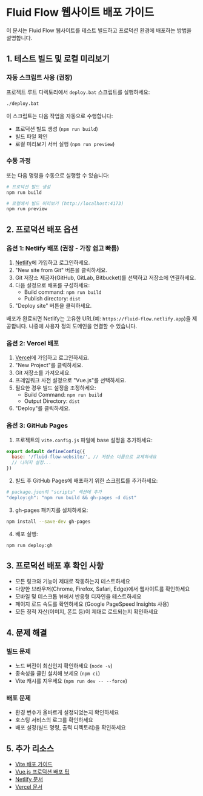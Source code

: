 # Fluid Flow 웹사이트 배포 가이드

이 문서는 Fluid Flow 웹사이트를 테스트 빌드하고 프로덕션 환경에 배포하는 방법을 설명합니다.

## 1. 테스트 빌드 및 로컬 미리보기

### 자동 스크립트 사용 (권장)

프로젝트 루트 디렉토리에서 `deploy.bat` 스크립트를 실행하세요:

```bash
./deploy.bat
```

이 스크립트는 다음 작업을 자동으로 수행합니다:
- 프로덕션 빌드 생성 (`npm run build`)
- 빌드 파일 확인
- 로컬 미리보기 서버 실행 (`npm run preview`)

### 수동 과정

또는 다음 명령을 수동으로 실행할 수 있습니다:

```bash
# 프로덕션 빌드 생성
npm run build

# 로컬에서 빌드 미리보기 (http://localhost:4173)
npm run preview
```

## 2. 프로덕션 배포 옵션

### 옵션 1: Netlify 배포 (권장 - 가장 쉽고 빠름)

1. [Netlify](https://www.netlify.com/)에 가입하고 로그인하세요.
2. "New site from Git" 버튼을 클릭하세요.
3. Git 저장소 제공자(GitHub, GitLab, Bitbucket)를 선택하고 저장소에 연결하세요.
4. 다음 설정으로 배포를 구성하세요:
   - Build command: `npm run build`
   - Publish directory: `dist`
5. "Deploy site" 버튼을 클릭하세요.

배포가 완료되면 Netlify는 고유한 URL(예: `https://fluid-flow.netlify.app`)을 제공합니다. 
나중에 사용자 정의 도메인을 연결할 수 있습니다.

### 옵션 2: Vercel 배포

1. [Vercel](https://vercel.com/)에 가입하고 로그인하세요.
2. "New Project"를 클릭하세요.
3. Git 저장소를 가져오세요.
4. 프레임워크 사전 설정으로 "Vue.js"를 선택하세요.
5. 필요한 경우 빌드 설정을 조정하세요:
   - Build Command: `npm run build`
   - Output Directory: `dist`
6. "Deploy"를 클릭하세요.

### 옵션 3: GitHub Pages

1. 프로젝트의 `vite.config.js` 파일에 base 설정을 추가하세요:

```js
export default defineConfig({
  base: '/fluid-flow-website/', // 저장소 이름으로 교체하세요
  // 나머지 설정...
})
```

2. 빌드 후 GitHub Pages에 배포하기 위한 스크립트를 추가하세요:

```bash
# package.json의 "scripts" 섹션에 추가
"deploy:gh": "npm run build && gh-pages -d dist"
```

3. gh-pages 패키지를 설치하세요:

```bash
npm install --save-dev gh-pages
```

4. 배포 실행:

```bash
npm run deploy:gh
```

## 3. 프로덕션 배포 후 확인 사항

- 모든 링크와 기능이 제대로 작동하는지 테스트하세요
- 다양한 브라우저(Chrome, Firefox, Safari, Edge)에서 웹사이트를 확인하세요
- 모바일 및 데스크톱 뷰에서 반응형 디자인을 테스트하세요
- 페이지 로드 속도를 확인하세요 (Google PageSpeed Insights 사용)
- 모든 정적 자산(이미지, 폰트 등)이 제대로 로드되는지 확인하세요

## 4. 문제 해결

### 빌드 문제
- 노드 버전이 최신인지 확인하세요 (`node -v`)
- 종속성을 클린 설치해 보세요 (`npm ci`)
- Vite 캐시를 지우세요 (`npm run dev -- --force`)

### 배포 문제
- 환경 변수가 올바르게 설정되었는지 확인하세요
- 호스팅 서비스의 로그를 확인하세요
- 배포 설정(빌드 명령, 출력 디렉토리)을 확인하세요

## 5. 추가 리소스

- [Vite 배포 가이드](https://vitejs.dev/guide/static-deploy.html)
- [Vue.js 프로덕션 배포 팁](https://vuejs.org/guide/best-practices/performance.html)
- [Netlify 문서](https://docs.netlify.com/)
- [Vercel 문서](https://vercel.com/docs)
